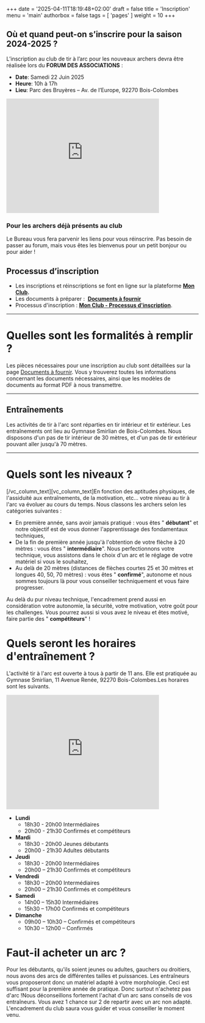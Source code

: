 +++
date = '2025-04-11T18:19:48+02:00'
draft = false
title = 'Inscription'
menu = 'main'
authorbox = false
tags = [ 'pages' ]
weight = 10
+++

## Où et quand peut-on s’inscrire pour la saison 2024-2025 ?

L’inscription au club de tir à l’arc pour les nouveaux archers devra être réalisée lors du **FORUM DES ASSOCIATIONS** :
- **Date**: Samedi 22 Juin 2025
- **Heure**: 10h à 17h
- **Lieu**: Parc des Bruyères – Av. de l’Europe, 92270 Bois-Colombes

<iframe src="https://www.google.com/maps/embed?pb=!1m18!1m12!1m3!1d2622.3896655769454!2d2.2572142768016645!3d48.90796779721584!2m3!1f0!2f0!3f0!3m2!1i1024!2i768!4f13.1!3m3!1m2!1s0x47e665981fca9505%3A0xc0232d034b44a50!2sParc%20des%20Bruy%C3%A8res!5e0!3m2!1sfr!2sfr!4v1744560002732!5m2!1sfr!2sfr" width="400" height="300" style="border:0;" allowfullscreen="" loading="lazy" referrerpolicy="no-referrer-when-downgrade"></iframe>


### Pour les archers déjà présents au club

Le Bureau vous fera parvenir les liens pour vous réinscrire. Pas besoin de passer au forum, mais vous êtes les bienvenus pour un petit bonjour ou pour aider !

## Processus d’inscription

- Les inscriptions et réinscriptions se font en ligne sur la plateforme **[Mon Club](https://bcs.monclub.app/subscription).**
- Les documents à préparer :  **[Documents à fournir](/inscription/documents-a-fournir/)**
- Processus d'inscription : **[Mon Club - Processus d'inscription](/inscription/mon-club-processus-d-inscription/)**.

---

# Quelles sont les formalités à remplir ?

Les pièces nécessaires pour une inscription au club sont détaillées sur la page [Documents à fournir](/nous-rejoindre/documents-a-fournir/). Vous y trouverez toutes les informations concernant les documents nécessaires, ainsi que les modèles de documents au format PDF à nous transmettre.

---

## Entraînements

Les activités de tir à l'arc sont réparties en tir intérieur et tir extérieur. Les entraînements ont lieu au Gymnase Smirlian de Bois-Colombes. Nous disposons d'un pas de tir intérieur de 30 mètres, et d'un pas de tir extérieur pouvant aller jusqu'à 70 mètres.

---

# Quels sont les niveaux ?

\[/vc\_column\_text\]\[vc\_column\_text\]En fonction des aptitudes physiques, de l'assiduité aux entraînements, de la motivation, etc... votre niveau au tir à l'arc va évoluer au cours du temps. Nous classons les archers selon les catégories suivantes :

- En première année, sans avoir jamais pratiqué : vous êtes " **débutant**" et notre objectif est de vous donner l'apprentissage des fondamentaux techniques,
- De la fin de première année jusqu'à l'obtention de votre flèche à 20 mètres : vous êtes " **intermédiaire**". Nous perfectionnons votre technique, vous assistons dans le choix d'un arc et le réglage de votre matériel si vous le souhaitez,
- Au delà de 20 mètres (distances de flèches courtes 25 et 30 mètres et longues 40, 50, 70 mètres) : vous êtes " **confirmé**", autonome et nous sommes toujours là pour vous conseiller techniquement et vous faire progresser.

Au delà du pur niveau technique, l'encadrement prend aussi en considération votre autonomie, la sécurité, votre motivation, votre goût pour les challenges. Vous pourrez aussi si vous avez le niveau et êtes motivé, faire partie des " **compétiteurs**" !

# Quels seront les horaires d'entraînement ?

L'activité tir à l'arc est ouverte à tous à partir de 11 ans.
Elle est pratiquée au Gymnase Smirlian, 11 Avenue Renée, 92270 Bois-Colombes.Les horaires sont les suivants.

<iframe src="https://www.google.com/maps/embed?pb=!1m18!1m12!1m3!1d2621.762097215563!2d2.2669887768021937!3d48.919924696373585!2m3!1f0!2f0!3f0!3m2!1i1024!2i768!4f13.1!3m3!1m2!1s0x47e665ed6d8ced31%3A0x2a64d13bce0daca6!2sComplexe%20sportif%20Albert-Smirlian!5e0!3m2!1sfr!2sfr!4v1744560233183!5m2!1sfr!2sfr" width="400" height="300" style="border:0;" allowfullscreen="" loading="lazy" referrerpolicy="no-referrer-when-downgrade"></iframe>

- **Lundi**
  - 18h30 - 20h00 Intermédiaires
  - 20h00 - 21h30 Confirmés et compétiteurs
- **Mardi**
  - 18h30 - 20h00 Jeunes débutants
  - 20h00 - 21h30 Adultes débutants
- **Jeudi**
  - 18h30 - 20h00 Intermédiaires
  - 20h00 – 21h30 Confirmés et compétiteurs
- **Vendredi**
  - 18h30 – 20h00 Intermédiaires
  - 20h00 – 21h30 Confirmés et compétiteurs
- **Samedi**
  - 14h00 – 15h30 Intermédiaires
  - 15h30 – 17h00 Confirmés et compétiteurs
- **Dimanche**
  - 09h00 – 10h30 – Confirmés et compétiteurs
  - 10h30 – 12h00 – Confirmés

# Faut-il acheter un arc ?

Pour les débutants, qu'ils soient jeunes ou adultes, gauchers ou droitiers, nous avons des arcs de différentes tailles et puissances. Les entraîneurs vous proposeront donc un matériel adapté à votre morphologie. Ceci est suffisant pour la première année de pratique. Donc surtout n'achetez pas d'arc !Nous déconseillons fortement l'achat d'un arc sans conseils de vos entraîneurs. Vous avez 1 chance sur 2 de repartir avec un arc non adapté. L'encadrement du club saura vous guider et vous conseiller le moment venu.